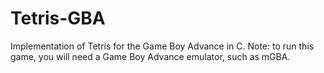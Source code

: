 # Tetris-GBA

Implementation of Tetris for the Game Boy Advance in C. Note: to run this game, you will need a Game Boy Advance emulator, such as mGBA.
